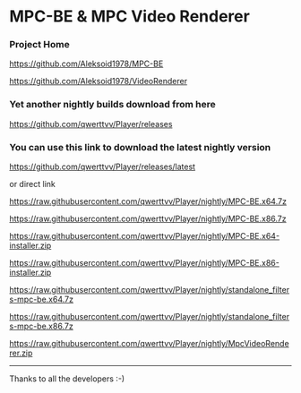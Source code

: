# MPC-BE & MPC Video Renderer

### Project Home

https://github.com/Aleksoid1978/MPC-BE

https://github.com/Aleksoid1978/VideoRenderer

### Yet another nightly builds download from here

https://github.com/qwerttvv/Player/releases

### You can use this link to download the latest nightly version

https://github.com/qwerttvv/Player/releases/latest

or direct link

https://raw.githubusercontent.com/qwerttvv/Player/nightly/MPC-BE.x64.7z

https://raw.githubusercontent.com/qwerttvv/Player/nightly/MPC-BE.x86.7z

https://raw.githubusercontent.com/qwerttvv/Player/nightly/MPC-BE.x64-installer.zip

https://raw.githubusercontent.com/qwerttvv/Player/nightly/MPC-BE.x86-installer.zip

https://raw.githubusercontent.com/qwerttvv/Player/nightly/standalone_filters-mpc-be.x64.7z

https://raw.githubusercontent.com/qwerttvv/Player/nightly/standalone_filters-mpc-be.x86.7z

https://raw.githubusercontent.com/qwerttvv/Player/nightly/MpcVideoRenderer.zip

------------

Thanks to all the developers :-)

